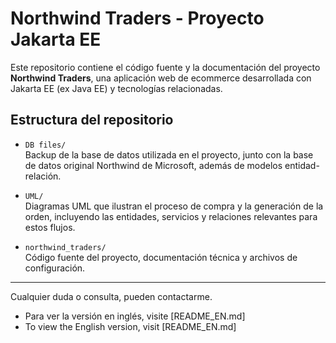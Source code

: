 # Northwind Traders - Proyecto Jakarta EE

Este repositorio contiene el código fuente y la documentación del proyecto **Northwind Traders**, una aplicación web de ecommerce desarrollada con Jakarta EE (ex Java EE) y tecnologías relacionadas.

## Estructura del repositorio

- `DB files/`  
  Backup de la base de datos utilizada en el proyecto, junto con la 
  base de datos original Northwind de Microsoft, además de modelos entidad-relación.

- `UML/`  
  Diagramas UML que ilustran el proceso de compra y la generación de la orden, incluyendo las entidades, servicios y relaciones relevantes para estos flujos.

- `northwind_traders/`  
  Código fuente del proyecto, documentación técnica y archivos de configuración.

---

Cualquier duda o consulta, pueden contactarme.

- Para ver la versión en inglés, visite [README_EN.md]  
- To view the English version, visit [README_EN.md]